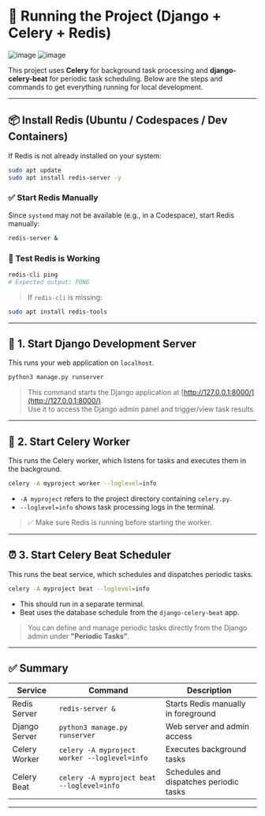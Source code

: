 # 🚀 Running the Project (Django + Celery + Redis)

![image](https://github.com/user-attachments/assets/9e95b35c-2507-4095-890e-020b1087b60d)
![image](https://github.com/user-attachments/assets/a268d613-8fc2-4f88-9e76-fe05378eb781)

This project uses **Celery** for background task processing and **django-celery-beat** for periodic task scheduling. Below are the steps and commands to get everything running for local development.

---

## 📦 Install Redis (Ubuntu / Codespaces / Dev Containers)

If Redis is not already installed on your system:

```bash
sudo apt update
sudo apt install redis-server -y
```

### ✅ Start Redis Manually

Since `systemd` may not be available (e.g., in a Codespace), start Redis manually:

```bash
redis-server &
```

### 🔎 Test Redis is Working

```bash
redis-cli ping
# Expected output: PONG
```

> If `redis-cli` is missing:
```bash
sudo apt install redis-tools
```

---

## 🔧 1. Start Django Development Server

This runs your web application on `localhost`.

```bash
python3 manage.py runserver
```

> This command starts the Django application at [http://127.0.0.1:8000/](http://127.0.0.1:8000/).  
> Use it to access the Django admin panel and trigger/view task results.

---

## 🧵 2. Start Celery Worker

This runs the Celery worker, which listens for tasks and executes them in the background.

```bash
celery -A myproject worker --loglevel=info
```

- `-A myproject` refers to the project directory containing `celery.py`.
- `--loglevel=info` shows task processing logs in the terminal.

> ✅ Make sure Redis is running before starting the worker.

---

## ⏰ 3. Start Celery Beat Scheduler

This runs the beat service, which schedules and dispatches periodic tasks.

```bash
celery -A myproject beat --loglevel=info
```

- This should run in a separate terminal.
- Beat uses the database schedule from the `django-celery-beat` app.

> You can define and manage periodic tasks directly from the Django admin under **"Periodic Tasks"**.

---

## ✅ Summary

| Service        | Command                                       | Description                              |
|----------------|-----------------------------------------------|------------------------------------------|
| Redis Server   | `redis-server &`                              | Starts Redis manually in foreground      |
| Django Server  | `python3 manage.py runserver`                 | Web server and admin access              |
| Celery Worker  | `celery -A myproject worker --loglevel=info` | Executes background tasks                |
| Celery Beat    | `celery -A myproject beat --loglevel=info`   | Schedules and dispatches periodic tasks  |

---
